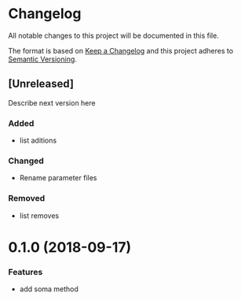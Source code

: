 # Changelog

All notable changes to this project will be documented in this file.

The format is based on [Keep a Changelog](http://keepachangelog.com/en/1.0.0/)
and this project adheres to [Semantic Versioning](http://semver.org/spec/v2.0.0.html).

## [Unreleased]

Describe next version here

### Added

- list aditions

### Changed

- Rename parameter files

### Removed

- list removes

<!-- <a name="0.4.0"></a>
# 0.2.0 (2018-09-17)


### Features

* add div method

<a name="0.3.0"></a>
# 0.2.0 (2018-09-17)


### Features

* add prod method

<a name="0.2.0"></a>
# 0.2.0 (2018-09-17)


### Features

* add subtracao method -->

<a name="0.1.0"></a>
# 0.1.0 (2018-09-17)


### Features

* add soma method
